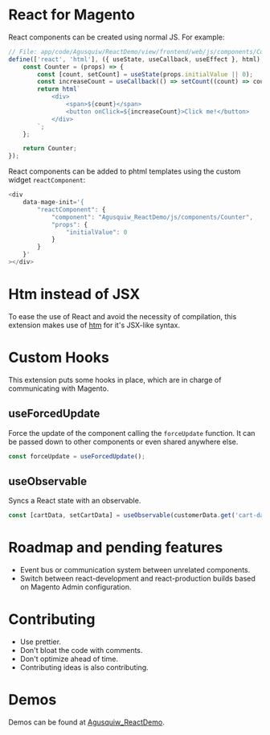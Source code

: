 # React for Magento

React components can be created using normal JS. For example:

```javascript
// File: app/code/Agusquiw/ReactDemo/view/frontend/web/js/components/Counter.js"
define(['react', 'html'], ({ useState, useCallback, useEffect }, html) => {
    const Counter = (props) => {
        const [count, setCount] = useState(props.initialValue || 0);
        const increaseCount = useCallback(() => setCount((count) => count + 1), []);
        return html`
            <div>
                <span>${count}</span>
                <button onClick=${increaseCount}>Click me!</button>
            </div>
        `;
    };

    return Counter;
});
```

React components can be added to phtml templates using the custom widget `reactComponent`:

```javascript
<div
    data-mage-init='{
        "reactComponent": {
            "component": "Agusquiw_ReactDemo/js/components/Counter",
            "props": { 
                "initialValue": 0
            }
        }
    }'
></div>
```

# Htm instead of JSX

To ease the use of React and avoid the necessity of compilation, this extension makes use
of [htm](https://github.com/developit/htm) for it's JSX-like syntax.

# Custom Hooks

This extension puts some hooks in place, which are in charge of communicating with Magento.

## useForcedUpdate

Force the update of the component calling the `forceUpdate` function. It can be passed down to other components or even
shared anywhere else.

```javascript
const forceUpdate = useForcedUpdate();
```

## useObservable

Syncs a React state with an observable.

```javascript
const [cartData, setCartData] = useObservable(customerData.get('cart-data'));
```

# Roadmap and pending features

-   Event bus or communication system between unrelated components.
-   Switch between react-development and react-production builds based on Magento Admin configuration.

# Contributing

-   Use prettier.
-   Don't bloat the code with comments.
-   Don't optimize ahead of time.
-   Contributing ideas is also contributing.

# Demos

Demos can be found at [Agusquiw_ReactDemo](https://github.com/anietog1/magento-react-demo).
